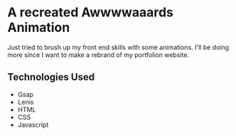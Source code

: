 # A recreated Awwwwaaards Animation

Just tried to brush up my front end skills with some animations. I'll be doing more since I want to make a rebrand of my portfolion website.

## Technologies Used
- Gsap
- Lenis
- HTML
- CSS
- Javascript
